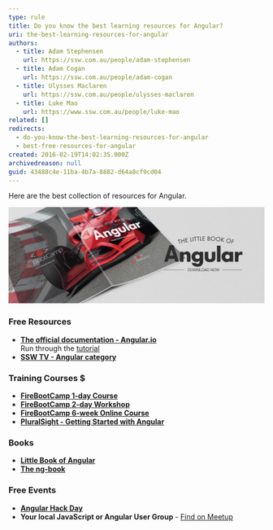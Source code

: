 ```yaml
---
type: rule
title: Do you know the best learning resources for Angular?
uri: the-best-learning-resources-for-angular
authors:
  - title: Adam Stephensen
    url: https://ssw.com.au/people/adam-stephensen
  - title: Adam Cogan
    url: https://ssw.com.au/people/adam-cogan
  - title: Ulysses Maclaren
    url: https://ssw.com.au/people/ulysses-maclaren
  - title: Luke Mao
    url: https://www.ssw.com.au/people/luke-mao
related: []
redirects:
  - do-you-know-the-best-learning-resources-for-angular
  - best-free-resources-for-angular
created: 2016-02-19T14:02:35.000Z
archivedreason: null
guid: 43488c4e-11ba-4b7a-8882-d64a8cf9cd04
---
```

Here are the best collection of resources for Angular.

![Figure: Download the Little Book of Angular](The-Little-Book-of-Angular-v1-8.jpg)

<!--endintro-->

### Free Resources

* **[The official documentation - Angular.io](https://angular.io)**  
    Run through the [tutorial](https://angular.io/tutorial)
* **[SSW TV - Angular category](https://tv.ssw.com/?s=angular)**

### Training Courses $

* **[FireBootCamp 1-day Course](https://firebootcamp.com/angular-superpower-tour)**
* **[FireBootCamp 2-day Workshop](https://firebootcamp.com/2-day-angular-workshop)**
* **[FireBootCamp 6-week Online Course](https://firebootcamp.com/angular-online-course)**
* **[PluralSight - Getting Started with Angular](https://www.pluralsight.com/courses/angular-2-getting-started-update)**

### Books

<!-- * **[Little Book of Angular](Little-Book-Angular.pdf)** -->
* **[Little Book of Angular](https://github.com/SSWConsulting/SSW.Rules.Content/blob/5767b4cfde1db0030404931054318c3d01fa7f85/rules/the-best-learning-resources-for-angular/Little-Book-Angular.pdf)**
* **[The ng-book](https://www.ng-book.com/2)**

### Free Events

* **[Angular Hack Day](https://angularhackday.com)**
* **Your local JavaScript or Angular User Group** - [Find on Meetup](https://www.meetup.com)
